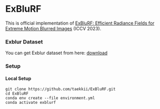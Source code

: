 
# ExBluRF
This is official implementation of [ExBluRF: Efficient Radiance Fields for Extreme Motion Blurred Images](https://openaccess.thecvf.com/content/ICCV2023/papers/Lee_ExBluRF_Efficient_Radiance_Fields_for_Extreme_Motion_Blurred_Images_ICCV_2023_paper.pdf) (ICCV 2023).

### Exblur Dataset
You can get Exblur dataset from here: [download](https://drive.google.com/drive/folders/1zTLW9kPe8lVgl8U2RkSHI4Tm5HyuCAon?usp=sharing)

### Setup

#### Local Setup

```shell
git clone https://github.com/taekkii/ExBluRF.git
cd ExBluRF
conda env create --file environment.yml
conda activate exblurf
```

